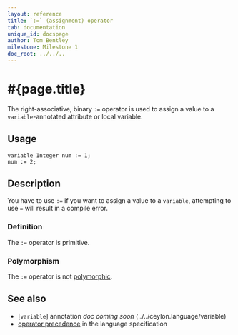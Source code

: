 ```yaml
---
layout: reference
title: `:=` (assignment) operator
tab: documentation
unique_id: docspage
author: Tom Bentley
milestone: Milestone 1
doc_root: ../../..
---
```


# #{page.title}

The right-associative, binary `:=` operator is used to assign a value to a
`variable`-annotated attribute or local variable.

## Usage 

    variable Integer num := 1;
    num := 2;

## Description

You have to use `:=` if you want to assign a value to a `variable`, attempting
to use `=` will result in a compile error.

### Definition

The `:=` operator is primitive.

### Polymorphism

The `:=` operator is not [polymorphic](#{page.doc_root}/tour/language-module/#operator_polymorphism). 

## See also

* [`variable`] annotation _doc coming soon_ (../../ceylon.language/variable) 
* [operator precedence](#{page.doc_root}/#{site.urls.spec_relative}#operatorprecedence) in the 
  language specification
